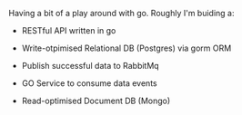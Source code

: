 Having a bit of a play around with go. Roughly I'm buiding a:

- RESTful API written in go
- Write-otpimised Relational DB (Postgres) via gorm ORM
- Publish successful data to RabbitMq

- GO Service to consume data events
- Read-optimised Document DB (Mongo)

